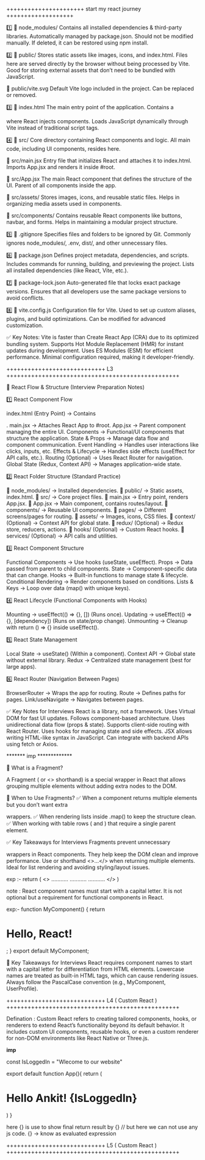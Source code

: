 ++++++++++++++++++++++ start my react journey +++++++++++++++++++


1️⃣ 📁 node_modules/
Contains all installed dependencies & third-party libraries.
Automatically managed by package.json.
Should not be modified manually.
If deleted, it can be restored using npm install.

2️⃣ 📁 public/
Stores static assets like images, icons, and index.html.
Files here are served directly by the browser without being processed by Vite.
Good for storing external assets that don’t need to be bundled with JavaScript.

📄 public/vite.svg
Default Vite logo included in the project.
Can be replaced or removed.

3️⃣ 📄 index.html
The main entry point of the application.
Contains a <div id="root"></div> where React injects components.
Loads JavaScript dynamically through Vite instead of traditional script tags.

4️⃣ 📁 src/
Core directory containing React components and logic.
All main code, including UI components, resides here.

📄 src/main.jsx
Entry file that initializes React and attaches it to index.html.
Imports App.jsx and renders it inside #root.

📄 src/App.jsx
The main React component that defines the structure of the UI.
Parent of all components inside the app.

📁 src/assets/
Stores images, icons, and reusable static files.
Helps in organizing media assets used in components.

📁 src/components/
Contains reusable React components like buttons, navbar, and forms.
Helps in maintaining a modular project structure.

5️⃣ 📄 .gitignore
Specifies files and folders to be ignored by Git.
Commonly ignores node_modules/, .env, dist/, and other unnecessary files.

6️⃣ 📄 package.json
Defines project metadata, dependencies, and scripts.
Includes commands for running, building, and previewing the project.
Lists all installed dependencies (like React, Vite, etc.).

7️⃣ 📄 package-lock.json
Auto-generated file that locks exact package versions.
Ensures that all developers use the same package versions to avoid conflicts.

8️⃣ 📄 vite.config.js
Configuration file for Vite.
Used to set up custom aliases, plugins, and build optimizations.
Can be modified for advanced customization.

✅ Key Notes:
Vite is faster than Create React App (CRA) due to its optimized bundling system.
Supports Hot Module Replacement (HMR) for instant updates during development.
Uses ES Modules (ESM) for efficient performance.
Minimal configuration required, making it developer-friendly.

++++++++++++++++++++++++++++ L3 +++++++++++++++++++++++++++++++++++++++++++++++++

📌 React Flow & Structure (Interview Preparation Notes)

1️⃣ React Component Flow

index.html (Entry Point) → Contains <div id="root"></div>.
main.jsx → Attaches React App to #root.
App.jsx → Parent component managing the entire UI.
Components → Functional/UI components that structure the application.
State & Props → Manage data flow and component communication.
Event Handling → Handles user interactions like clicks, inputs, etc.
Effects & Lifecycle → Handles side effects (useEffect for API calls, etc.).
Routing (Optional) → Uses React Router for navigation.
Global State (Redux, Context API) → Manages application-wide state.

2️⃣ React Folder Structure (Standard Practice)

📁 node_modules/ → Installed dependencies.
📁 public/ → Static assets, index.html.
📁 src/ → Core project files.
📄 main.jsx → Entry point, renders App.jsx.
📄 App.jsx → Main component, contains routes/layout.
📁 components/ → Reusable UI components.
📁 pages/ → Different screens/pages for routing.
📁 assets/ → Images, icons, CSS files.
📁 context/ (Optional) → Context API for global state.
📁 redux/ (Optional) → Redux store, reducers, actions.
📁 hooks/ (Optional) → Custom React hooks.
📁 services/ (Optional) → API calls and utilities.

3️⃣ React Component Structure

Functional Components → Use hooks (useState, useEffect).
Props → Data passed from parent to child components.
State → Component-specific data that can change.
Hooks → Built-in functions to manage state & lifecycle.
Conditional Rendering → Render components based on conditions.
Lists & Keys → Loop over data (map() with unique keys).

4️⃣ React Lifecycle (Functional Components with Hooks)

Mounting → useEffect(() => {}, []) (Runs once).
Updating → useEffect(() => {}, [dependency]) (Runs on state/prop change).
Unmounting → Cleanup with return () => {} inside useEffect().

5️⃣ React State Management

Local State → useState() (Within a component).
Context API → Global state without external library.
Redux → Centralized state management (best for large apps).

6️⃣ React Router (Navigation Between Pages)

BrowserRouter → Wraps the app for routing.
Route → Defines paths for pages.
Link/useNavigate → Navigates between pages.

✅ Key Notes for Interviews
React is a library, not a framework.
Uses Virtual DOM for fast UI updates.
Follows component-based architecture.
Uses unidirectional data flow (props & state).
Supports client-side routing with React Router.
Uses hooks for managing state and side effects.
JSX allows writing HTML-like syntax in JavaScript.
Can integrate with backend APIs using fetch or Axios.


******* imp *************


🔹 What is a Fragment?

A Fragment (<Fragment> or <> shorthand) is a special wrapper in React that allows grouping multiple elements without adding extra nodes to the DOM.

🔹 When to Use Fragments?
✅ When a component returns multiple elements but you don’t want extra <div> wrappers.
✅ When rendering lists inside .map() to keep the structure clean.
✅ When working with table rows (<tr> and <td>) that require a single parent element.


✅ Key Takeaways for Interviews
Fragments prevent unnecessary <div> wrappers in React components.
They help keep the DOM clean and improve performance.
Use <Fragment> or shorthand <>...</> when returning multiple elements.
Ideal for list rendering and avoiding styling/layout issues.

exp :- 
return (
    <>
    ...........
    ...........
    ...........
    </>
)

note : React component names must start with a capital letter. It is not optional but a requirement for functional components in React.

exp:- 
function MyComponent() {
  return <h1>Hello, React!</h1>;
}
export default MyComponent;

🔹 Key Takeaways for Interviews
React requires component names to start with a capital letter for differentiation from HTML elements.
Lowercase names are treated as built-in HTML tags, which can cause rendering issues.
Always follow the PascalCase convention (e.g., MyComponent, UserProfile).


++++++++++++++++++++++++++++ L4 ( Custom React ) +++++++++++++++++++++++++++++++++++++++++++++++++

Defination : Custom React refers to creating tailored components, hooks, or renderers to extend React’s functionality beyond its default behavior. It includes custom UI components, reusable hooks, or even a custom renderer for non-DOM environments like React Native or Three.js.


**********imp**********


const IsLoggedIn = "Wlecome to our website"

export default function App(){
  return (
    <h1>Hello Ankit! {IsLoggedIn}</h1>
  )
}

here {} is use to show final return result by {} // but here we can not use any js code.
{} -> know as evaluated expression


++++++++++++++++++++++++++++ L5 ( Custom React ) +++++++++++++++++++++++++++++++++++++++++++++++++
